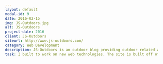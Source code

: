 ```yaml
---
layout: default
modal-id: 9
date: 2016-02-15
img: JS-Outdoors.jpg
alt: JS-Outdoors
project-date: 2016
client: JS-Outdoors
siteurl: http://www.js-outdoors.com/
category: Web Development
description: JS-Outdoors is an outdoor blog providing outdoor related articles, tips, reviews.
task: I built to work on new web technologies. The site is built off of Jekyll, using Grunt as a task runner, as well as Bourbon and Neat for stying and a mobile friendly design.
---
```


